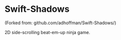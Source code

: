 Swift-Shadows
=============

(Forked from: github.com/adhoffman/Swift-Shadows/)

2D side-scrolling beat-em-up ninja game.
